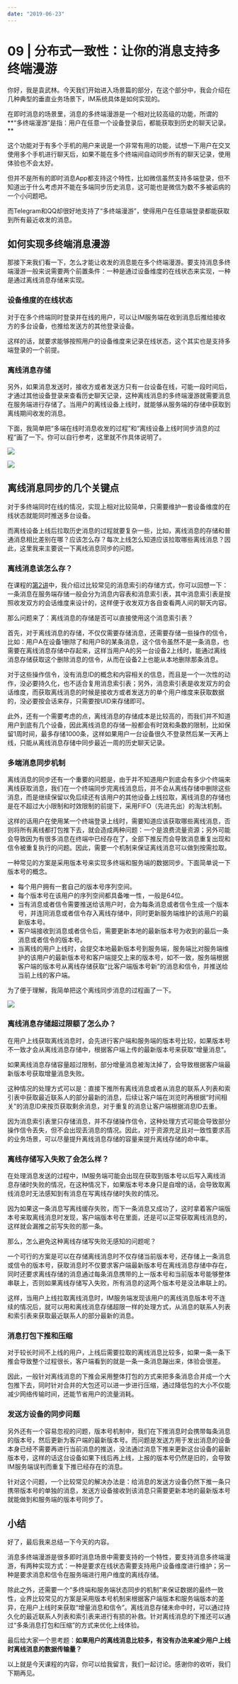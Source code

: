 ```yaml
---
date: "2019-06-23"
---  
```

      
# 09 | 分布式一致性：让你的消息支持多终端漫游
你好，我是袁武林。今天我们开始进入场景篇的部分，在这个部分中，我会介绍在几种典型的垂直业务场景下，IM系统具体是如何实现的。

在即时消息的场景里，消息的多终端漫游是一个相对比较高级的功能，所谓的**“多终端漫游”是指：用户在任意一个设备登录后，都能获取到历史的聊天记录。**

这个功能对于有多个手机的用户来说是一个非常有用的功能，试想一下用户在交叉使用多个手机进行聊天后，如果不能在多个终端间自动同步所有的聊天记录，使用体验也不会太好。

但并不是所有的即时消息App都支持这个特性，比如微信虽然支持多端登录，但不知道出于什么考虑并不能在多端同步历史消息，这可能也是微信为数不多被诟病的一个小问题吧。

而Telegram和QQ却很好地支持了“多终端漫游”，使得用户在任意端登录都能获取到所有最近收发的消息。

## 如何实现多终端消息漫游

那接下来我们看一下，怎么才能让收发的消息能在多个终端漫游。要支持消息多终端漫游一般来说需要两个前置条件：一种是通过设备维度的在线状态来实现，一种是通过离线消息存储来实现。

### 设备维度的在线状态

对于在多个终端同时登录并在线的用户，可以让IM服务端在收到消息后推给接收方的多台设备，也推给发送方的其他登录设备。

<!-- [[[read_end]]] -->

这样的话，就要求能够按照用户的设备维度来记录在线状态，这个其实也是支持多端登录的一个前提。

### 离线消息存储

另外，如果消息发送时，接收方或者发送方只有一台设备在线，可能一段时间后，才通过其他设备登录来查看历史聊天记录，这种离线消息的多终端漫游就需要消息在服务端进行存储了。当用户的离线设备上线时，就能够从服务端的存储中获取到离线期间收发的消息。

下面，我简单把“多端在线时消息收发的过程”和“离线设备上线时同步消息的过程”画了一下。你可以自行参考，这里就不作具体说明了。

![](./httpsstatic001geekbangorgresourceimage1ee51ebf1653c400d562c3d5bd07b0f0e1e5.png)

![](./httpsstatic001geekbangorgresourceimagec004c097f863ec7f5a3988e9a2e05edc3204.png)

## 离线消息同步的几个关键点

对于多终端同时在线的情况，实现上相对比较简单，只需要维护一套设备维度的在线状态就能同时推送多台设备。

而离线设备上线后拉取历史消息的过程就要复杂一些，比如，离线消息的存储和普通消息相比差别在哪？应该怎么存？每次上线怎么知道应该拉取哪些离线消息？因此，这里我来主要说一下离线消息同步的问题。

### 离线消息该怎么存？

在课程的[第2讲](https://time.geekbang.org/column/article/127978)中，我介绍过比较常见的消息索引的存储方式，你可以回想一下：一条消息在服务端存储一般会分为消息内容表和消息索引表，其中消息索引表是按照收发双方的会话维度来设计的，这样便于收发双方各自查看两人间的聊天内容。

那么问题来了：离线消息的存储是否可以直接使用这个消息索引表？

首先，对于离线消息的存储，不仅仅需要存储消息，还需要存储一些操作的信令，比如：用户A在设备1删除了和用户B的某条消息，这个信令虽然不是一条消息，也需要在离线消息存储中存起来，这样当用户A的另一台设备2上线时，能通过离线消息存储获取这个删除消息的信令，从而在设备2上也能从本地删除那条消息。

对于这些操作信令，没有消息ID的概念和内容相关的信息，而且是一个一次性的动作，没必要持久化，也不适合复用消息索引表；另外，消息索引表是收发双方的会话维度，而获取离线消息的时候是接收方或者发送方的单个用户维度来获取数据的，没必要按会话来存，只需要按UID来存储即可。

此外，还有一个需要考虑的点，离线消息的存储成本是比较高的，而我们并不知道用户到底有几个设备，因此离线消息的存储一般都会有时效和条数的限制，比如保留1周时间，最多存储1000条，这样如果用户一台设备很久不登录然后某一天再上线，只能从离线消息存储中同步最近一周的历史聊天记录。

### 多端消息同步机制

离线消息的同步还有一个重要的问题是，由于并不知道用户到底会有多少个终端来离线获取消息，我们在一个终端同步完离线消息后，并不会从离线存储中删除这些消息，而是继续保留以免后续还有该用户的其他设备上线拉取，离线消息的存储也是在不超过大小限制和时效限制的前提下，采用FIFO（先进先出）的淘汰机制。

这样的话用户在使用某一个终端登录上线时，需要知道应该获取哪些离线消息，否则将所有离线都打包推下去，就会造成两种问题：一个是浪费流量资源；另外可能会导致因为有很多消息在终端中已经存在了，全部下推反而会导致消息重复出现和信令被重复执行的问题。因此，需要一个机制来保证离线消息可以做到按需拉取。

一种常见的方案是采用版本号来实现多终端和服务端的数据同步。下面简单说一下版本号的概念。

* 每个用户拥有一套自己的版本号序列空间。
* 每个版本号在该用户的序列空间都具备唯一性，一般是64位。
* 当有消息或者信令需要推送给该用户时，会为每条消息或者信令生成一个版本号，并连同消息或者信令存入离线存储中，同时更新服务端维护的该用户的最新版本号。
* 客户端接收到消息或者信令后，需要更新本地的最新版本号为收到的最后一条消息或者信令的版本号。
* 当离线的用户上线时，会提交本地最新版本号到服务端，服务端比对服务端维护的该用户的最新版本号和客户端提交上来的版本号，如不一致，服务端根据客户端的版本号从离线存储获取“比客户端版本号新”的消息和信令，并推送给当前上线的客户端。

为了便于理解，我简单把这个离线同步消息的过程画了一下。

![](./httpsstatic001geekbangorgresourceimageb246b2979f028df32610328dad4f509a9546.png)

### 离线消息存储超过限额了怎么办？

在用户上线获取离线消息时，会先进行客户端和服务端的版本号比较，如果版本号不一致才会从离线消息存储中，根据客户端上传的最新版本号来获取“增量消息”。

如果离线消息存储容量超过限制，部分增量消息被淘汰掉了，会导致根据客户端最新版本号获取增量消息失败。

这种情况的处理方式可以是：直接下推所有离线消息或者从消息的联系人列表和索引表中获取最近联系人的部分最新的消息，后续让客户端在浏览时再根据“时间相关”的消息ID来按页获取剩余消息，对于重复的消息让客户端根据消息ID去重。

因为消息索引表里只存储消息，并不存储操作信令，这种处理方式可能会导致部分操作信令丢失，但不会出现丢消息的情况。因此，对于资源充足且对一致性要求高的业务场景，可以尽量提升离线消息存储的容量来提升离线存储的命中率。

### 离线存储写入失败了会怎么样？

在处理消息发送的过程中，IM服务端可能会出现在获取到版本号以后写入离线消息存储时失败的情况，在这种情况下，如果版本号本身只是自增的话，会导致取离线消息时无法感知到有消息在写离线存储时失败的情况。

因为如果这一条消息写离线缓存失败，而下一条消息又成功了，这时拿着客户端版本号来取离线消息时发现，客户端版本号在里面，还是可以正常获取离线消息的，这样就会漏推之前写失败的那一条。

那么，怎么避免这种离线存储写失败无感知的问题呢？

一个可行的方案是可以在存储离线消息时不仅存储当前版本号，还存储上一条消息或信令的版本号，获取消息时不仅要求客户端最新版本号在离线消息存储中存在，同时还要求离线存储的消息通过每条消息携带的上一版本号和当前版本号能够整体串联上，否则如果离线存储写入失败，所有消息的这两个版本号是没法串联上的。

这样，当用户上线拉取离线消息时，IM服务端发现该用户的离线消息版本号不连续的情况后，就可以用和离线消息存储超限一样的处理方式，从消息的联系人列表和索引表来获取最近联系人的部分最新的消息。

### 消息打包下推和压缩

对于较长时间不上线的用户，上线后需要拉取的离线消息比较多，如果一条一条下推会导致整个过程很长，客户端看到的就是一条一条消息蹦出来，体验会很差。

因此，一般针对离线消息的下推会采用整体打包的方式来把多条消息合并成一个大包推下去，同时针对合并的大包还可以进一步进行压缩，通过降低包的大小不仅能减少网络传输时间，还能节省用户的流量消耗。

### 发送方设备的同步问题

另外还有一个容易忽视的问题，版本号机制中，我们在下推消息时会携带每条消息的版本号，然后更新为客户端的最新版本号。而问题是发送方用于发出消息的设备本身已经不需要再进行当前消息的推送，没法通过消息下推来更新这台设备的最新版本号，这样的话这台设备如果下线后再上线，上报的版本号仍然是旧的，会导致IM服务端误判而重复下推已经存在的消息。

针对这个问题，一个比较常见的解决办法是：给消息的发送方设备仍然下推一条只携带版本号的单独的消息，发送方设备接收到该消息只需要更新本地的最新版本号就能做到和服务端的版本号同步了。

## 小结

好了，最后我来总结一下今天的内容。

消息多终端漫游是很多即时消息场景中需要支持的一个特性，要支持消息多终端漫游，有两种实现方式：一种是要求在线状态需要支持用户设备维度进行维护；另一种是要求消息和信令在服务端进行用户维度的离线存储。

除此之外，还需要一个“多终端和服务端状态同步的机制”来保证数据的最终一致性，业界比较常见的方案是采用版本号机制来根据客户端版本和服务端版本的差异，在用户上线时来获取“增量消息和信令”。离线消息存储未命中时，可以通过持久化的最近联系人列表和索引表来进行有损的补救。针对离线消息的下推还可以通过“多条消息打包和压缩”的方式来优化上线体验。

最后给大家一个思考题：**如果用户的离线消息比较多，有没有办法来减少用户上线时离线消息的数据传输量？**

以上就是今天课程的内容，你可以给我留言，我们一起讨论。感谢你的收听，我们下期再见。